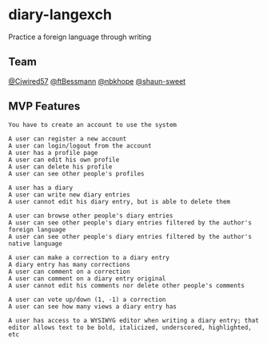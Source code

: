 # diary-langexch

Practice a foreign language through writing

## Team

[@Cjwired57](https://github.com/Cjwired57)
[@ftBessmann](https://github.com/ftBessmann)
[@nbkhope](https://github.com/nbkhope)
[@shaun-sweet](https://github.com/shaun-sweet)

## MVP Features

```
You have to create an account to use the system

A user can register a new account
A user can login/logout from the account
A user has a profile page
A user can edit his own profile
A user can delete his profile
A user can see other people's profiles 

A user has a diary
A user can write new diary entries
A user cannot edit his diary entry, but is able to delete them

A user can browse other people's diary entries
A user can see other people's diary entries filtered by the author's foreign language
A user can see other people's diary entries filtered by the author's native language

A user can make a correction to a diary entry
A diary entry has many corrections
A user can comment on a correction
A user can comment on a diary entry original
A user cannot edit his comments nor delete other people's comments

A user can vote up/down (1, -1) a correction
A user can see how many views a diary entry has

A user has access to a WYSIWYG editor when writing a diary entry; that editor allows text to be bold, italicized, underscored, highlighted, etc
``` 
